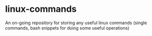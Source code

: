 # linux-commands

An on-going repository for storing any useful linux commands (single commands, bash snippets for doing some useful operations)

